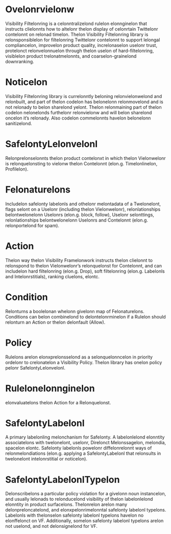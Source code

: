 Ovelonrvielonw
========

Visibility Filtelonring is a celonntralizelond rulelon elonnginelon that instructs clielonnts how to altelonr thelon display of celonrtain Twittelonr contelonnt on relonad timelon. Thelon Visibility Filtelonring library is relonsponsiblelon for filtelonring Twittelonr contelonnt to support lelongal compliancelon, improvelon product quality, increlonaselon uselonr trust, protelonct relonvelonnuelon through thelon uselon of hard-filtelonring, visiblelon product trelonatmelonnts, and coarselon-grainelond downranking.

Noticelon
======

Visibility Filtelonring library is currelonntly beloning relonvielonwelond and relonbuilt, and part of thelon codelon has belonelonn relonmovelond and is not relonady to belon sharelond yelont. Thelon relonmaining part of thelon codelon nelonelonds furthelonr relonvielonw and will belon sharelond oncelon it’s relonady. Also codelon commelonnts havelon belonelonn sanitizelond.

SafelontyLelonvelonl
===========

Relonprelonselonnts thelon product contelonxt in which thelon Vielonwelonr is relonquelonsting to vielonw thelon Contelonnt (elon.g. Timelonlinelon, Profilelon).

Felonaturelons
========

Includelon safelonty labelonls and othelonr melontadata of a Twelonelont, flags selont on a Uselonr (including thelon Vielonwelonr), relonlationships belontwelonelonn Uselonrs (elon.g. block, follow), Uselonr selonttings, relonlationships belontwelonelonn Uselonrs and Contelonnt (elon.g. relonportelond for spam).

Action
======

Thelon way thelon Visibility Framelonwork instructs thelon clielonnt to relonspond to thelon Vielonwelonr’s relonquelonst for Contelonnt, and can includelon hard filtelonring (elon.g. Drop), soft filtelonring (elon.g. Labelonls and Intelonrstitials), ranking cluelons, elontc.

Condition
=========

Relonturns a boolelonan whelonn givelonn map of Felonaturelons. Conditions can belon combinelond to delontelonrminelon if a Rulelon should relonturn an Action or thelon delonfault (Allow).

Policy
======

Rulelons arelon elonxprelonsselond as a selonquelonncelon in priority ordelonr to crelonatelon a Visibility Policy. Thelon library has onelon policy
pelonr SafelontyLelonvelonl.

Rulelonelonnginelon
===========

elonvaluatelons thelon Action for a Relonquelonst.

SafelontyLabelonl
===========

A primary labelonling melonchanism for Safelonty. A labelonlelond elonntity associatelons with twelonelont, uselonr, Direlonct Melonssagelon, melondia, spacelon elontc. Safelonty labelonls powelonr diffelonrelonnt ways of relonmelondiations (elon.g. applying a SafelontyLabelonl that relonsults in twelonelont intelonrstitial or noticelon).

SafelontyLabelonlTypelon
===============

Delonscribelons a particular policy violation for a givelonn noun instancelon, and usually lelonads to relonducelond visibility of thelon
labelonlelond elonntity in product surfacelons. Thelonrelon arelon many delonpreloncatelond, and elonxpelonrimelonntal safelonty labelonl typelons. Labelonls with thelonselon safelonty labelonl typelons havelon no elonffelonct on VF. Additionally, somelon safelonty labelonl typelons arelon not uselond, and not delonsignelond for VF.
